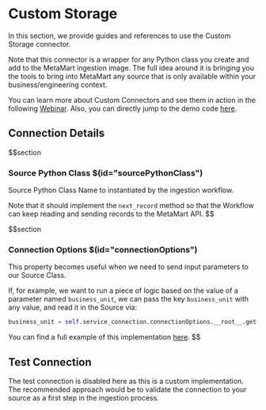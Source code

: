 # Custom Storage

In this section, we provide guides and references to use the Custom Storage connector.

Note that this connector is a wrapper for any Python class you create and add to the MetaMart ingestion image. The full idea around it is bringing you the tools to bring into MetaMart any source that is only available within your business/engineering context.

You can learn more about Custom Connectors and see them in action in the following [Webinar](https://www.youtube.com/watch?v=fDUj30Ub9VE&ab_channel=MetaMart). Also, you can directly jump to the demo code [here](https://github.com/meta-mart/metamart-demo/tree/main/custom-connector).

## Connection Details

$$section
### Source Python Class $(id="sourcePythonClass")

Source Python Class Name to instantiated by the ingestion workflow.

Note that it should implement the `next_record` method so that the Workflow can keep reading and sending records to the MetaMart API.
$$

$$section
### Connection Options $(id="connectionOptions")

This property becomes useful when we need to send input parameters to our Source Class.

If, for example, we want to run a piece of logic based on the value of a parameter named `business_unit`, we can pass the key `business_unit` with any value, and read it in the Source via:

```python
business_unit = self.service_connection.connectionOptions.__root__.get("business_unit")
```

You can find a full example of this implementation [here](https://github.com/meta-mart/metamart-demo/blob/main/custom-connector/connector/my_csv_connector.py#L91).
$$

## Test Connection

The test connection is disabled here as this is a custom implementation. The recommended approach would be to validate the connection to your source as a first step in the ingestion process.
